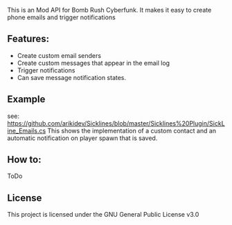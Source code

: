 <p align="center">
  
</p>

This is an Mod API for Bomb Rush Cyberfunk. It makes it easy to create phone emails and trigger notifications

## Features:
  - Create custom email senders
  - Create custom messages that appear in the email log
  - Trigger notifications
  - Can  save message notification states.

## Example
  see: https://github.com/arikidev/Sicklines/blob/master/Sicklines%20Plugin/SickLine_Emails.cs 
  This shows the implementation of a custom contact and an automatic notification on player spawn that is saved.

## How to:
ToDo

## License
This project is licensed under the GNU General Public License v3.0
